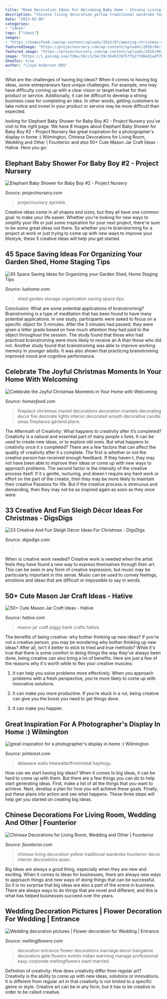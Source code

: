 ```yaml
---
title: "Room Decoration Ideas For Welcoming Baby Home ~ Chinese Living Decoration Yellow Traditional Wardrobe Founterior Decor Interior Decorations Asian"
description: "Chinese living decoration yellow traditional wardrobe founterior decor interior decorations asian"
date: "2023-03-06"
categories:
- "ideas"
tags: ["ideas"]
images:
- "https://homesfeed.com/wp-content/uploads/2015/07/amazing-christmas-decorations-for-mantels-fireplace-with-ribbon-and-garlands-and-string-light-together-with-wreath-on-wall-and-candle-holders.jpg"
featuredImage: "https://projectnursery.com/wp-content/uploads/2016/04/12985511_1287093941306586_7412611910544357368_n.jpg"
featured_image: "https://projectnursery.com/wp-content/uploads/2016/04/12985511_1287093941306586_7412611910544357368_n.jpg"
image: "https://i.pinimg.com/736x/39/c3/b4/39c3b4b37875ffb277d84d1adf7b0730.jpg"
ShowToc: true
author: "Lloyd Anderson DDS"
---
```



What are the challenges of having big ideas?
When it comes to having big ideas, some entrepreneurs face unique challenges. For example, one may have difficulty coming up with a clear vision or target market for their product or service. Additionally, it can be difficult to develop a strong business case for completing an idea. In other words, getting customers to take notice and invest in your product or service may be more difficult than expected.

	

		
looking for Elephant Baby Shower for Baby Boy #2 - Project Nursery you've visit to the right page. We have 8 Images about Elephant Baby Shower for Baby Boy #2 - Project Nursery like great inspiration for a photographer&#039;s display in home :) Wilmington, Chinese Decorations for Living Room, Wedding and Other | Founterior and also 50+ Cute Mason Jar Craft Ideas - Hative. Here you go:
		
    
## Elephant Baby Shower For Baby Boy #2 - Project Nursery

<img loading=lazy src="https://projectnursery.com/wp-content/uploads/2016/04/12985511_1287093941306586_7412611910544357368_n.jpg" onerror="this.onerror=null;this.src='https://tse1.mm.bing.net/th?id=OIP.OEPR43oKupTBQoiGKMYhYwHaJ4&amp;pid=15.1';" alt="Elephant Baby Shower for Baby Boy #2 - Project Nursery">

_Source: projectnursery.com_

>projectnursery sprinkle. 

	

Creative ideas come in all shapes and sizes, but they all have one common goal: to make your life easier. Whether you're looking for new ways to simplify your life or just some inspiration for your next project, there're sure to be some great ideas out there. So whether you're brainstorming for a project at work or just trying to come up with new ways to improve your lifestyle, these 5 creative ideas will help you get started.

    
## 45 Space Saving Ideas For Organizing Your Garden Shed, Home Staging Tips

<img loading=lazy src="https://www.lushome.com/wp-content/uploads/2020/01/garden-shed-storage-organization-tips-31.jpg" onerror="this.onerror=null;this.src='https://tse4.mm.bing.net/th?id=OIP.j-4u5jI1P4JvTKr4pnop2wAAAA&amp;pid=15.1';" alt="45 Space Saving Ideas for Organizing your Garden Shed, Home Staging Tips">

_Source: lushome.com_

>shed garden storage organization saving space tips. 

	

Conclusion: What are some potential applications of brainstroming?
Brainstroming is a type of meditation that has been found to have many potential applications. In one study, participants were asked to focus on a specific object for 3 minutes. After the 3 minutes had passed, they were given a letter grade based on how much attention they had paid to the object throughout the session. The study found that those who had practiced brainstroming were more likely to receive an A than those who did not. Another study found that brainstroming was able to improve working memory in younger adults. It was also shown that practicing brainstroming improved mood and cognitive performance.

    
## Celebrate The Joyful Christmas Moments In Your Home With Welcoming

<img loading=lazy src="https://homesfeed.com/wp-content/uploads/2015/07/amazing-christmas-decorations-for-mantels-fireplace-with-ribbon-and-garlands-and-string-light-together-with-wreath-on-wall-and-candle-holders.jpg" onerror="this.onerror=null;this.src='https://tse1.mm.bing.net/th?id=OIP.WzIdVvKmjutm6Ot1QG0rOAHaLH&amp;pid=15.1';" alt="Celebrate the Joyful Christmas Moments in Your Home with Welcoming">

_Source: homesfeed.com_

>fireplace christmas mantel decorations decoration mantels decorating decor fire decorate lights interior decorated wreath decorative candle xmas fireplaces garland place. 

	

The Aftermath of Creativity: What happens to creativity after it’s completed?
Creativity is a natural and essential part of many people s lives. It can be used to create new ideas, or to explore old ones. But what happens to creativity once it s completed?
There are a few factors that can affect the quality of creativity after it s complete. The first is whether or not the creative person has received enough feedback. If they haven t, they may not have been able to improve their ideas or come up with new ways to approach problems. The second factor is the intensity of the creative process itself. If it s gentle, nurturing, and doesn t require any hard work or effort on the part of the creator, then they may be more likely to maintain their creative Passions for life. But if the creative process is strenuous and demanding, then they may not be as inspired again as soon as they once were.

    
## 33 Creative And Fun Sleigh Décor Ideas For Christmas - DigsDigs

<img loading=lazy src="https://www.digsdigs.com/photos/fun-and-creative-sleigh-decor-ideas-for-christmas-14-554x832.jpg" onerror="this.onerror=null;this.src='https://tse4.mm.bing.net/th?id=OIP.877Vbkw3p_7MS2z76sFMGQHaLH&amp;pid=15.1';" alt="33 Creative And Fun Sleigh Décor Ideas For Christmas - DigsDigs">

_Source: digsdigs.com_

>. 

	

When is creative work needed?
Creative work is needed when the artist feels they have found a new way to express themselves through their art. This can be seen in any form of creative expression, but music may be particularly important in this sense. Music can be used to convey feelings, emotions and ideas that are difficult or impossible to say in words.

    
## 50+ Cute Mason Jar Craft Ideas - Hative

<img loading=lazy src="https://hative.com/wp-content/uploads/2014/02/mason-jar-crafts/mason-jar-craft-of-piggy-bank-2.jpg" onerror="this.onerror=null;this.src='https://tse1.mm.bing.net/th?id=OIP.MJKQIs7q3Y0bBFAzYQ2eNwHaKX&amp;pid=15.1';" alt="50+ Cute Mason Jar Craft Ideas - Hative">

_Source: hative.com_

>mason jar craft piggy bank crafts hative. 

	

The benefits of being creative: why bother thinking up new ideas?
If you're not a creative person, you may be wondering why bother thinking up new ideas? After all, isn't it better to stick to tried and true methods? While it's true that there is some comfort in doing things the way they've always been done, being creative can also bring a lot of benefits. Here are just a few of the reasons why it's worth while to flex your creative muscles:
1. It can help you solve problems more effectively. When you approach problems with a fresh perspective, you're more likely to come up with innovative solutions.

2. It can make you more productive. If you're stuck in a rut, being creative can give you the boost you need to get things done.

3. It can make you happier.

    
## Great Inspiration For A Photographer&#039;s Display In Home :) Wilmington

<img loading=lazy src="https://i.pinimg.com/736x/39/c3/b4/39c3b4b37875ffb277d84d1adf7b0730.jpg" onerror="this.onerror=null;this.src='https://tse4.mm.bing.net/th?id=OIP.3NLwo_NHV3_GExDegsF32AHaJ6&amp;pid=15.1';" alt="great inspiration for a photographer&#039;s display in home :) Wilmington">

_Source: pinterest.com_

>delaware walls treewallartfrommetal hayhogy. 

	

How can we start having big ideas?
When it comes to big ideas, it can be hard to come up with them. But there are a few things you can do to help start generating ideas. First, make a list of all the things that you want to achieve. Next, develop a plan for how you will achieve these goals. Finally, put these plans into action and see what happens. These three steps will help get you started on creating big ideas.

    
## Chinese Decorations For Living Room, Wedding And Other | Founterior

<img loading=lazy src="http://founterior.com/wp-content/uploads/2014/11/Living-room-with-chinese-decoration-5-yellow-wardrobe-with-traditional-art.jpg" onerror="this.onerror=null;this.src='https://tse2.mm.bing.net/th?id=OIP.k51oPFYIyT65Q9TC5xtQjAHaJ6&amp;pid=15.1';" alt="Chinese Decorations for Living Room, Wedding and Other | Founterior">

_Source: founterior.com_

>chinese living decoration yellow traditional wardrobe founterior decor interior decorations asian. 

	

Big Ideas are always a good thing, especially when they are new and exciting. When it comes to ideas for businesses, there are always new ways to approach things and new ways of doing things that can be successful. So it is no surprise that big ideas are also a part of the scene in business. There are always ways to do things that are novel and different, and this is what has helped businesses succeed over the years.

    
## Wedding Decoration Pictures | Flower Decoration For Wedding | Entrance

<img loading=lazy src="http://www.meltingflowers.com/img/gallery/entrance/flower-decoration-pictures-thumb-2.jpg" onerror="this.onerror=null;this.src='https://tse1.mm.bing.net/th?id=OIP.EyXG0BQP1XcWyocoVIb4awHaLk&amp;pid=15.1';" alt="Wedding decoration pictures | Flower decoration for Wedding | Entrance">

_Source: meltingflowers.com_

>decoration entrance flower decorations marriage decor bangalore decorators gate flowers events indian warming manage professional easy corporate meltingflowers want married. 

	

Definition of creativity: How does creativity differ from regular art?
Creativity is the ability to come up with new ideas, solutions or innovations. It is different from regular art in that creativity is not limited to a specific genre or style. Creative art can be in any form, but it has to be creative in order to be called creative.

